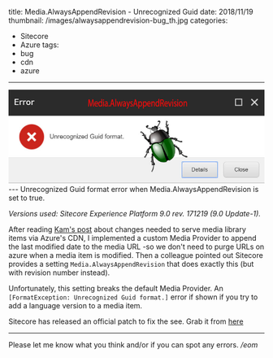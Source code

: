 title: Media.AlwaysAppendRevision - Unrecognized Guid
date: 2018/11/19
thumbnail: /images/alwaysappendrevision-bug_th.jpg
categories:
- Sitecore
- Azure
tags:
- bug
- cdn
- azure

---
<img class="hero-img" src="/images/alwaysappendrevision-bug.jpg" alt="Always Append Revision">
---
Unrecognized Guid format error when Media.AlwaysAppendRevision is set to true.
<!-- more -->

*Versions used: Sitecore Experience Platform 9.0 rev. 171219 (9.0 Update-1).*

After reading [Kam's post](https://jammykam.wordpress.com/2017/02/13/sitecore-azure-cdn/) about changes needed to serve media library items via Azure's CDN, I implemented a custom Media Provider to append the last modified date to the media URL -so we don't need to purge URLs on azure when a media item is modified. Then a colleague pointed out Sitecore provides a setting `Media.AlwaysAppendRevision` that does exactly this (but with revision number instead).

Unfortunately, this setting breaks the default Media Provider. An `[FormatException: Unrecognized Guid format.]` error if shown if you try to add a language version to a media item. 

Sitecore has released an official patch to fix the see. Grab it from [here](https://github.com/sitecoresupport/Sitecore.Support.219261/releases)


---

Please let me know what you think and/or if you can spot any errors.
*/eom*
